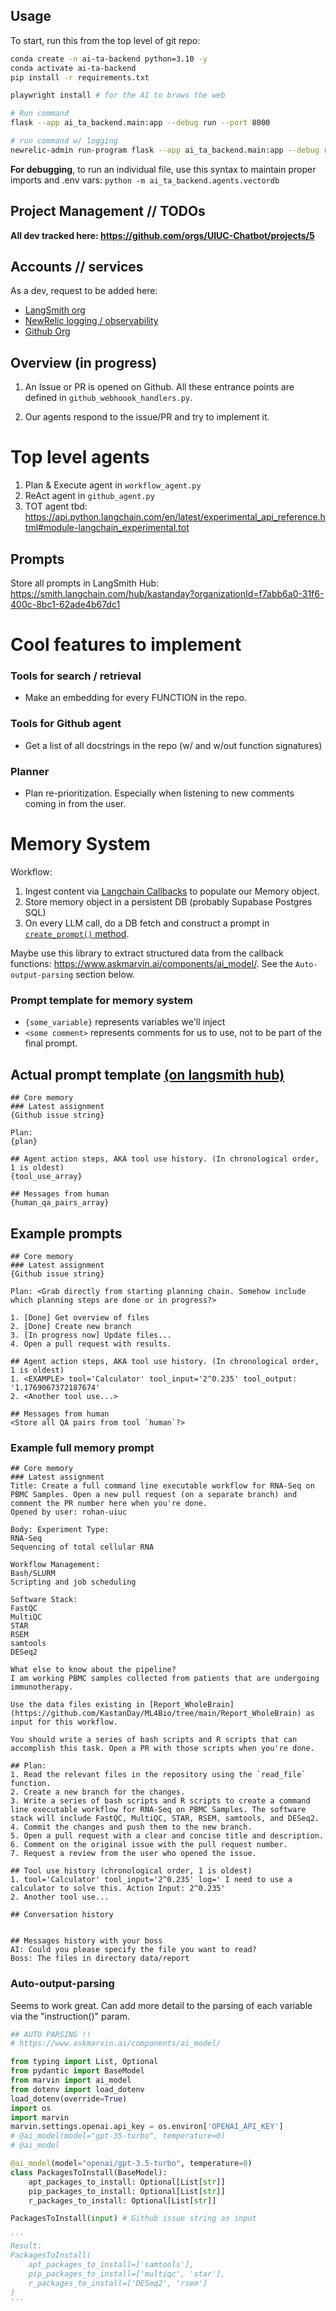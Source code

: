 ## Usage

To start, run this from the top level of git repo:
```bash
conda create -n ai-ta-backend python=3.10 -y
conda activate ai-ta-backend
pip install -r requirements.txt

playwright install # for the AI to brows the web

# Run command
flask --app ai_ta_backend.main:app --debug run --port 8000
```

```bash
# run command w/ logging
newrelic-admin run-program flask --app ai_ta_backend.main:app --debug run --port 8000
```

**For debugging**, to run an individual file, use this syntax to maintain proper imports and .env vars: `python -m ai_ta_backend.agents.vectordb`

## Project Management // TODOs

**All dev tracked here: https://github.com/orgs/UIUC-Chatbot/projects/5**

## Accounts // services 

As a dev, request to be added here:
* [LangSmith org](https://smith.langchain.com/o/f7abb6a0-31f6-400c-8bc1-62ade4b67dc1)
* [NewRelic logging / observability](https://one.newrelic.com/admin-portal/organizations/users-list?account=4209060&begin=1698180809228&end=1698180929228&state=5be3d246-c297-3140-1cb9-d6cc0aa1af17)
* [Github Org](https://github.com/UIUC-Chatbot)

## Overview (in progress)

1. An Issue or PR is opened on Github. All these entrance points are defined in `github_webhoook_handlers.py`.

2. Our agents respond to the issue/PR and try to implement it.

# Top level agents
1. Plan & Execute agent in `workflow_agent.py`
1. ReAct agent in `github_agent.py`
1. TOT agent tbd: https://api.python.langchain.com/en/latest/experimental_api_reference.html#module-langchain_experimental.tot

## Prompts
Store all prompts in LangSmith Hub: https://smith.langchain.com/hub/kastanday?organizationId=f7abb6a0-31f6-400c-8bc1-62ade4b67dc1


# Cool features to implement

### Tools for search / retrieval

* Make an embedding for every FUNCTION in the repo.

### Tools for Github agent

* Get a list of all docstrings in the repo (w/ and w/out function signatures)

### Planner

* Plan re-prioritization. Especially when listening to new comments coming in from the user.

# Memory System
Workflow:
1. Ingest content via [Langchain Callbacks](https://python.langchain.com/docs/modules/callbacks/custom_callbacks) to populate our Memory object.
2. Store memory object in a persistent DB (probably Supabase Postgres SQL)
3. On every LLM call, do a DB fetch and construct a prompt in [`create_prompt()` method](langchain/agents/structured_chat/base.py).

Maybe use this library to extract structured data from the callback functions: https://www.askmarvin.ai/components/ai_model/. See the `Auto-output-parsing` section below.

### Prompt template for memory system
* `{some_variable}` represents variables we'll inject
* `<some comment>` represents comments for us to use, not to be part of the final prompt. 

## Actual prompt template [(on langsmith hub)](https://smith.langchain.com/hub/my-prompts?organizationId=f7abb6a0-31f6-400c-8bc1-62ade4b67dc1)
```text
## Core memory 
### Latest assignment
{Github issue string}

Plan: 
{plan}

## Agent action steps, AKA tool use history. (In chronological order, 1 is oldest)
{tool_use_array}

## Messages from human
{human_qa_pairs_array}
```

## Example prompts
```text
## Core memory 
### Latest assignment
{Github issue string}

Plan: <Grab directly from starting planning chain. Somehow include which planning steps are done or in progress?>

1. [Done] Get overview of files
2. [Done] Create new branch
3. [In progress now] Update files...
4. Open a pull request with results.

## Agent action steps, AKA tool use history. (In chronological order, 1 is oldest)
1. <EXAMPLE> tool='Calculator' tool_input='2^0.235' tool_output: '1.1769067372187674'
2. <Another tool use...>

## Messages from human
<Store all QA pairs from tool `human`?>
```

### Example full memory prompt

```
## Core memory
### Latest assignment
Title: Create a full command line executable workflow for RNA-Seq on PBMC Samples. Open a new pull request (on a separate branch) and comment the PR number here when you're done.
Opened by user: rohan-uiuc

Body: Experiment Type:
RNA-Seq
Sequencing of total cellular RNA

Workflow Management:
Bash/SLURM
Scripting and job scheduling

Software Stack:
FastQC
MultiQC
STAR
RSEM
samtools
DESeq2

What else to know about the pipeline?
I am working PBMC samples collected from patients that are undergoing immunotherapy.

Use the data files existing in [Report_WholeBrain](https://github.com/KastanDay/ML4Bio/tree/main/Report_WholeBrain) as input for this workflow.

You should write a series of bash scripts and R scripts that can accomplish this task. Open a PR with those scripts when you're done.

## Plan:
1. Read the relevant files in the repository using the `read_file` function.
2. Create a new branch for the changes.
3. Write a series of bash scripts and R scripts to create a command line executable workflow for RNA-Seq on PBMC Samples. The software stack will include FastQC, MultiQC, STAR, RSEM, samtools, and DESeq2.
4. Commit the changes and push them to the new branch.
5. Open a pull request with a clear and concise title and description.
6. Comment on the original issue with the pull request number.
7. Request a review from the user who opened the issue.

## Tool use history (chronological order, 1 is oldest)
1. tool='Calculator' tool_input='2^0.235' log=' I need to use a calculator to solve this. Action Input: 2^0.235'
2. Another tool use... 

## Conversation history


## Messages history with your boss
AI: Could you please specify the file you want to read?
Boss: The files in directory data/report
```

### Auto-output-parsing 

Seems to work great. Can add more detail to the parsing of each variable via the "instruction()" param. 

```python
## AUTO PARSING !! 
# https://www.askmarvin.ai/components/ai_model/

from typing import List, Optional
from pydantic import BaseModel
from marvin import ai_model
from dotenv import load_dotenv
load_dotenv(override=True)
import os
import marvin 
marvin.settings.openai.api_key = os.environ['OPENAI_API_KEY']
# @ai_model(model="gpt-35-turbo", temperature=0)
# @ai_model

@ai_model(model="openai/gpt-3.5-turbo", temperature=0)
class PackagesToInstall(BaseModel):
    apt_packages_to_install: Optional[List[str]]
    pip_packages_to_install: Optional[List[str]]
    r_packages_to_install: Optional[List[str]]

PackagesToInstall(input) # Github issue string as input

'''
Result:
PackagesToInstall(
    apt_packages_to_install=['samtools'], 
    pip_packages_to_install=['multiqc', 'star'], 
    r_packages_to_install=['DESeq2', 'rsem']
)
'''
```